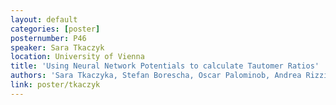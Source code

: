 ```yaml
---
layout: default
categories: [poster]
posternumber: P46
speaker: Sara Tkaczyk
location: University of Vienna
title: 'Using Neural Network Potentials to calculate Tautomer Ratios'
authors: 'Sara Tkaczyka, Stefan Borescha, Oscar Palominob, Andrea Rizzic, Marcus Wieder'
link: poster/tkaczyk
---
```


